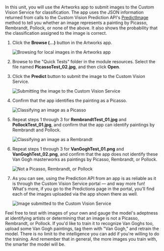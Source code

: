 In this unit, you will use the Artworks app to submit images to the Custom Vision Service for classification. The app uses the JSON information returned from calls to the Custom Vision Prediction API's [PredictImage](https://southcentralus.dev.cognitive.microsoft.com/docs/services/eb68250e4e954d9bae0c2650db79c653/operations/58acd3c1ef062f0344a42814) method to tell you whether an image represents a painting by Picasso, Rembrandt, Pollock, or none of the above. It also shows the probability that the classification assigned to the image is correct.

1. Click the **Browse (...)** button in the Artworks app.

    ![Browsing for local images in the Artworks app](../media/6-app-click-browse.png)

1. Browse to the "Quick Tests" folder in the module resources. Select the file named **PicassoTest_02.jpg**, and then click **Open**.

1. Click the **Predict** button to submit the image to the Custom Vision Service.

    ![Submitting the image to the Custom Vision Service](../media/6-app-click-predict.png)

1. Confirm that the app identifies the painting as a Picasso.

    ![Classifying an image as a Picasso](../media/6-app-prediction-01.png)

1. Repeat steps 1 through 3 for **RembrandtTest_01.jpg** and **PollockTest_01.jpg**, and confirm that the app can identify paintings by Rembrandt and Pollock.

    ![Classifying an image as a Rembrandt](../media/6-app-prediction-02.png)

1. Repeat steps 1 through 3 for **VanGoghTest_01.png** and **VanGoghTest_02.png**, and confirm that the app does not identify these Van Gogh masterworks as paintings by Picasso, Rembrandt, or Pollock.

    ![Not a Picasso, Rembrandt, or Pollock](../media/6-app-prediction-03.png)

1. As you can see, using the Prediction API from an app is as reliable as it is through the Custom Vision Service portal — and way more fun! What's more, if you go to the Predictions page in the portal, you'll find each of the images uploaded via the app shown there as well.

    ![Image submitted to the Custom Vision Service](../media/6-portal-all-predictions.png)

Feel free to test with images of your own and gauge the model's adeptness at identifying artists or determining that an image is not a Picasso, Rembrandt, or Pollock. If you'd like to train it to recognize Van Goghs too, upload some Van Gogh paintings, tag them with "Van Gogh," and retrain the model. There is no limit to the intelligence you can add if you're willing to do the training. And remember that in general, the more images you train with, the smarter the model will be.